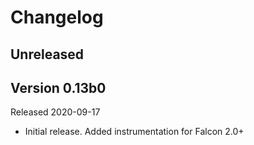 # Changelog

## Unreleased

## Version 0.13b0

Released 2020-09-17

- Initial release. Added instrumentation for Falcon 2.0+
